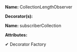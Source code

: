 **Name:** CollectionLengthObserver

**Decorator(s):**

**Name:** subscriberCollection

**Attributes:**

✔ Decorator Factory

